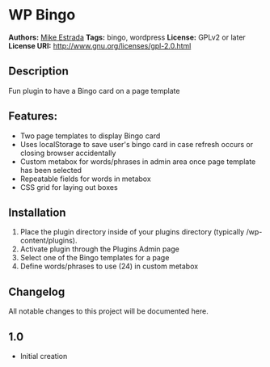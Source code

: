 # WP Bingo

**Authors:**      [Mike Estrada](https://miguelestrada.dev/)
**Tags:**         bingo, wordpress
**License:**      GPLv2 or later
**License URI:**  http://www.gnu.org/licenses/gpl-2.0.html

## Description

Fun plugin to have a Bingo card on a page template

## Features:

* Two page templates to display Bingo card
* Uses localStorage to save user's bingo card in case refresh occurs or closing browser accidentally
* Custom metabox for words/phrases in admin area once page template has been selected
* Repeatable fields for words in metabox
* CSS grid for laying out boxes

## Installation

1. Place the plugin directory inside of your plugins directory (typically /wp-content/plugins).
2. Activate plugin through the Plugins Admin page
3. Select one of the Bingo templates for a page
4. Define words/phrases to use (24) in custom metabox

## Changelog
All notable changes to this project will be documented here.

## 1.0

* Initial creation
